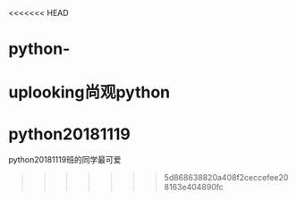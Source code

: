 <<<<<<< HEAD
# python-
uplooking尚观python
=======
# python20181119
python20181119班的同学最可爱
>>>>>>> 5d868638820a408f2ceccefee208163e404890fc
